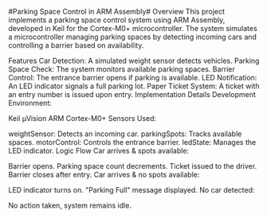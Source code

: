 #Parking Space Control in ARM Assembly#
Overview
This project implements a parking space control system using ARM Assembly, developed in Keil for the Cortex-M0+ microcontroller. The system simulates a microcontroller managing parking spaces by detecting incoming cars and controlling a barrier based on availability.

Features
Car Detection: A simulated weight sensor detects vehicles.
Parking Space Check: The system monitors available parking spaces.
Barrier Control: The entrance barrier opens if parking is available.
LED Notification: An LED indicator signals a full parking lot.
Paper Ticket System: A ticket with an entry number is issued upon entry.
Implementation Details
Development Environment:

Keil µVision
ARM Cortex-M0+
Sensors Used:

weightSensor: Detects an incoming car.
parkingSpots: Tracks available spaces.
motorControl: Controls the entrance barrier.
ledState: Manages the LED indicator.
Logic Flow
Car arrives & spots available:

Barrier opens.
Parking space count decrements.
Ticket issued to the driver.
Barrier closes after entry.
Car arrives & no spots available:

LED indicator turns on.
"Parking Full" message displayed.
No car detected:

No action taken, system remains idle.
